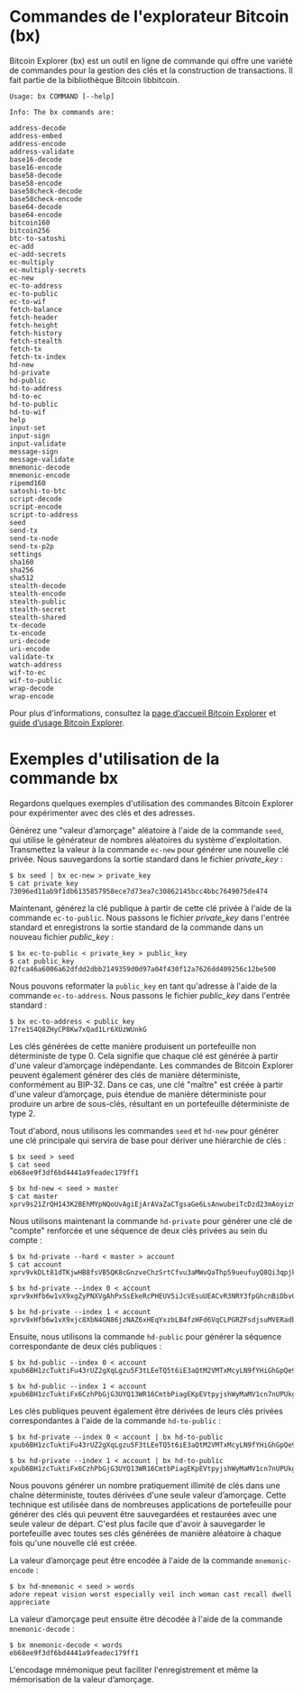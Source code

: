 # Commandes de l'explorateur Bitcoin (bx)

<span class="indexterm"></span> <span class="indexterm"></span> <span
class="indexterm"></span>Bitcoin Explorer (bx) est un outil en ligne de
commande qui offre une variété de commandes pour la gestion des clés et
la construction de transactions. Il fait partie de la bibliothèque
Bitcoin libbitcoin.

    Usage: bx COMMAND [--help]

    Info: The bx commands are:

    address-decode
    address-embed
    address-encode
    address-validate
    base16-decode
    base16-encode
    base58-decode
    base58-encode
    base58check-decode
    base58check-encode
    base64-decode
    base64-encode
    bitcoin160
    bitcoin256
    btc-to-satoshi
    ec-add
    ec-add-secrets
    ec-multiply
    ec-multiply-secrets
    ec-new
    ec-to-address
    ec-to-public
    ec-to-wif
    fetch-balance
    fetch-header
    fetch-height
    fetch-history
    fetch-stealth
    fetch-tx
    fetch-tx-index
    hd-new
    hd-private
    hd-public
    hd-to-address
    hd-to-ec
    hd-to-public
    hd-to-wif
    help
    input-set
    input-sign
    input-validate
    message-sign
    message-validate
    mnemonic-decode
    mnemonic-encode
    ripemd160
    satoshi-to-btc
    script-decode
    script-encode
    script-to-address
    seed
    send-tx
    send-tx-node
    send-tx-p2p
    settings
    sha160
    sha256
    sha512
    stealth-decode
    stealth-encode
    stealth-public
    stealth-secret
    stealth-shared
    tx-decode
    tx-encode
    uri-decode
    uri-encode
    validate-tx
    watch-address
    wif-to-ec
    wif-to-public
    wrap-decode
    wrap-encode

Pour plus d'informations, consultez la [page d’accueil Bitcoin
Explorer](https://github.com/libbitcoin/libbitcoin-explorer) et [guide
d’usage Bitcoin
Explorer](https://github.com/libbitcoin/libbitcoin-explorer/wiki).

# Exemples d'utilisation de la commande bx

Regardons quelques exemples d'utilisation des commandes Bitcoin Explorer
pour expérimenter avec des clés et des adresses.

Générez une "valeur d’amorçage" aléatoire à l'aide de la commande
`seed`, qui utilise le générateur de nombres aléatoires du système
d'exploitation. Transmettez la valeur à la commande `ec-new` pour
générer une nouvelle clé privée. Nous sauvegardons la sortie standard
dans le fichier *private\_key* :

    $ bx seed | bx ec-new > private_key
    $ cat private_key
    73096ed11ab9f1db6135857958ece7d73ea7c30862145bcc4bbc7649075de474

Maintenant, générez la clé publique à partir de cette clé privée à
l'aide de la commande `ec-to-public`. Nous passons le fichier
*private\_key* dans l'entrée standard et enregistrons la sortie standard
de la commande dans un nouveau fichier *public\_key* :

    $ bx ec-to-public < private_key > public_key
    $ cat public_key
    02fca46a6006a62dfdd2dbb2149359d0d97a04f430f12a7626dd409256c12be500

Nous pouvons reformater la `public_key` en tant qu'adresse à l'aide de
la commande `ec-to-address`. Nous passons le fichier *public\_key* dans
l'entrée standard :

    $ bx ec-to-address < public_key
    17re1S4Q8ZHyCP8Kw7xQad1Lr6XUzWUnkG

Les clés générées de cette manière produisent un portefeuille non
déterministe de type 0. Cela signifie que chaque clé est générée à
partir d'une valeur d’amorçage indépendante. Les commandes de Bitcoin
Explorer peuvent également générer des clés de manière déterministe,
conformément au BIP-32. Dans ce cas, une clé "maître" est créée à partir
d'une valeur d’amorçage, puis étendue de manière déterministe pour
produire un arbre de sous-clés, résultant en un portefeuille
déterministe de type 2.

Tout d'abord, nous utilisons les commandes `seed` et `hd-new` pour
générer une clé principale qui servira de base pour dériver une
hiérarchie de clés :

    $ bx seed > seed
    $ cat seed
    eb68ee9f3df6bd4441a9feadec179ff1

    $ bx hd-new < seed > master
    $ cat master
    xprv9s21ZrQH143K2BEhMYpNQoUvAgiEjArAVaZaCTgsaGe6LsAnwubeiTcDzd23mAoyizm9cApe51gNfLMkBqkYoWWMCRwzfuJk8RwF1SVEpAQ

Nous utilisons maintenant la commande `hd-private` pour générer une clé
de "compte" renforcée et une séquence de deux clés privées au sein du
compte :

    $ bx hd-private --hard < master > account
    $ cat account
    xprv9vkDLt81dTKjwHB8fsVB5QK8cGnzveChzSrtCfvu3aMWvQaThp59ueufuyQ8Qi3qpjk4aKsbmbfxwcgS8PYbgoR2NWHeLyvg4DhoEE68A1n

    $ bx hd-private --index 0 < account
    xprv9xHfb6w1vX9xgZyPNXVgAhPxSsEkeRcPHEUV5iJcVEsuUEACvR3NRY3fpGhcnBiDbvG4LgndirDsia1e9F3DWPkX7Tp1V1u97HKG1FJwUpU

    $ bx hd-private --index 1 < account
    xprv9xHfb6w1vX9xjc8XbN4GN86jzNAZ6xHEqYxzbLB4fzHFd6VqCLPGRZFsdjsuMVERadbgDbziCRJru9n6tzEWrASVpEdrZrFidt1RDfn4yA3

Ensuite, nous utilisons la commande `hd-public` pour générer la séquence
correspondante de deux clés publiques :

    $ bx hd-public --index 0 < account
    xpub6BH1zcTuktiFu43rUZ2gXqLgzu5F3tLEeTQ5t6iE3aQtM2VMTxMcyLN9fYHiGhGpQe9QQYmqL2eYPFJ3vezHz5wzaSW4FiGrseNDR4LKqTy

    $ bx hd-public --index 1 < account
    xpub6BH1zcTuktiFx6CzhPbGjG3UYQ13WR16CmtbPiagEKpEVtpyjshWyMaMV1cn7nUPUkgQHPVXJVqsrA8xWbGQDhohEcDFTEYMvYzwRD7Juf8

Les clés publiques peuvent également être dérivées de leurs clés privées
correspondantes à l'aide de la commande `hd-to-public` :

    $ bx hd-private --index 0 < account | bx hd-to-public
    xpub6BH1zcTuktiFu43rUZ2gXqLgzu5F3tLEeTQ5t6iE3aQtM2VMTxMcyLN9fYHiGhGpQe9QQYmqL2eYPFJ3vezHz5wzaSW4FiGrseNDR4LKqTy

    $ bx hd-private --index 1 < account | bx hd-to-public
    xpub6BH1zcTuktiFx6CzhPbGjG3UYQ13WR16CmtbPiagEKpEVtpyjshWyMaMV1cn7nUPUkgQHPVXJVqsrA8xWbGQDhohEcDFTEYMvYzwRD7Juf8

Nous pouvons générer un nombre pratiquement illimité de clés dans une
chaîne déterministe, toutes dérivées d'une seule valeur d’amorçage.
Cette technique est utilisée dans de nombreuses applications de
portefeuille pour générer des clés qui peuvent être sauvegardées et
restaurées avec une seule valeur de départ. C'est plus facile que
d'avoir à sauvegarder le portefeuille avec toutes ses clés générées de
manière aléatoire à chaque fois qu'une nouvelle clé est créée.

La valeur d’amorçage peut être encodée à l'aide de la commande
`mnemonic-encode` :

    $ bx hd-mnemonic < seed > words
    adore repeat vision worst especially veil inch woman cast recall dwell appreciate

La valeur d’amorçage peut ensuite être décodée à l'aide de la commande
`mnemonic-decode` :

    $ bx mnemonic-decode < words
    eb68ee9f3df6bd4441a9feadec179ff1

L'encodage mnémonique peut faciliter l'enregistrement et même la
mémorisation de la valeur d’amorçage.<span class="indexterm"></span>
<span class="indexterm"></span>
